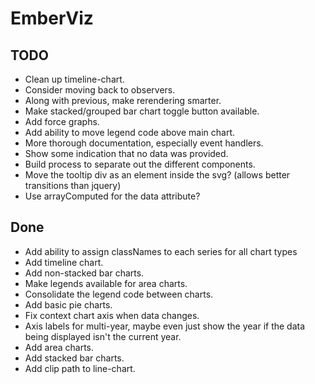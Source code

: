 EmberViz
========

TODO
-----
- Clean up timeline-chart.
- Consider moving back to observers.
- Along with previous, make rerendering smarter.
- Make stacked/grouped bar chart toggle button available.
- Add force graphs.
- Add ability to move legend code above main chart.
- More thorough documentation, especially event handlers.
- Show some indication that no data was provided.
- Build process to separate out the different components.
- Move the tooltip div as an element inside the svg? (allows better transitions
    than jquery)
- Use arrayComputed for the data attribute?

Done
----
- Add ability to assign classNames to each series for all chart types
- Add timeline chart.
- Add non-stacked bar charts.
- Make legends available for area charts.
- Consolidate the legend code between charts.
- Add basic pie charts.
- Fix context chart axis when data changes.
- Axis labels for multi-year, maybe even just show the year if the data being
    displayed isn't the current year.
- Add area charts.
- Add stacked bar charts.
- Add clip path to line-chart.
